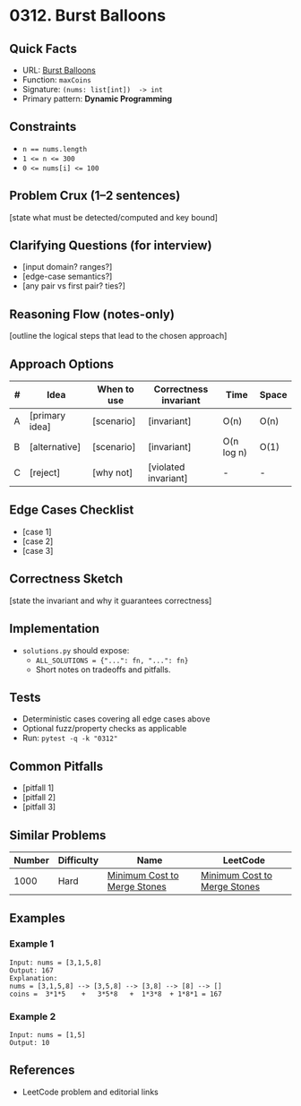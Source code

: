 # 0312. Burst Balloons

## Quick Facts

- URL: [Burst Balloons](https://leetcode.com/problems/burst-balloons/)
- Function: `maxCoins`
- Signature: `(nums: list[int])  -> int`
- Primary pattern: **Dynamic Programming**

## Constraints

- `n == nums.length`
- `1 <= n <= 300`
- `0 <= nums[i] <= 100`

## Problem Crux (1–2 sentences)

[state what must be detected/computed and key bound]

## Clarifying Questions (for interview)

- [input domain? ranges?]
- [edge-case semantics?]
- [any pair vs first pair? ties?]

## Reasoning Flow (notes-only)

[outline the logical steps that lead to the chosen approach]

## Approach Options

| # | Idea | When to use | Correctness invariant | Time | Space |
|---|------|-------------|-----------------------|------|-------|
| A | [primary idea] | [scenario] | [invariant] | O(n) | O(n) |
| B | [alternative] | [scenario] | [invariant] | O(n log n) | O(1) |
| C | [reject] | [why not] | [violated invariant] | - | - |

## Edge Cases Checklist

- [case 1]
- [case 2]
- [case 3]

## Correctness Sketch

[state the invariant and why it guarantees correctness]

## Implementation

- `solutions.py` should expose:
  - `ALL_SOLUTIONS = {"...": fn, "...": fn}`
  - Short notes on tradeoffs and pitfalls.

## Tests

- Deterministic cases covering all edge cases above
- Optional fuzz/property checks as applicable
- Run: `pytest -q -k "0312"`

## Common Pitfalls

- [pitfall 1]
- [pitfall 2]
- [pitfall 3]

## Similar Problems

| Number | Difficulty | Name | LeetCode |
|---|---|---|---|
| 1000 | Hard | [Minimum Cost to Merge Stones](../1000-minimum-cost-to-merge-stones/readme.md) | [Minimum Cost to Merge Stones](https://leetcode.com/problems/minimum-cost-to-merge-stones/) |

## Examples

### Example 1

```text
Input: nums = [3,1,5,8]
Output: 167
Explanation:
nums = [3,1,5,8] --> [3,5,8] --> [3,8] --> [8] --> []
coins =  3*1*5    +   3*5*8   +  1*3*8  + 1*8*1 = 167
```

### Example 2

```text
Input: nums = [1,5]
Output: 10
```

## References

- LeetCode problem and editorial links
